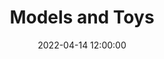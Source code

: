 ---
layout: post
title: "Models and Toys"
tech_stack: [Data Analysis, SQL, Tableau]
date: 2022-04-14 12:00:00
image_url: /assets/images/posts/2022-04-14-models-and-toys.png
excerpt: A collection of models and toys to play with data
project_url: https://github.com/pablomc87/Models_and_Toys/
---